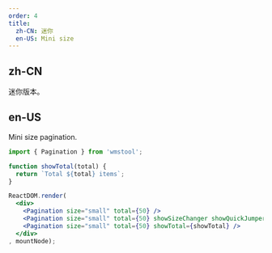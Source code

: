 ```yaml
---
order: 4
title:
  zh-CN: 迷你
  en-US: Mini size
---
```


## zh-CN

迷你版本。

## en-US

Mini size pagination.

````jsx
import { Pagination } from 'wmstool';

function showTotal(total) {
  return `Total ${total} items`;
}

ReactDOM.render(
  <div>
    <Pagination size="small" total={50} />
    <Pagination size="small" total={50} showSizeChanger showQuickJumper />
    <Pagination size="small" total={50} showTotal={showTotal} />
  </div>
, mountNode);
````

<style>
#components-pagination-demo-mini .ant-pagination:not(:last-child) {
  margin-bottom: 24px;
}
</style>
